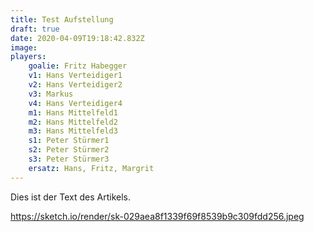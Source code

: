 ```yaml
---
title: Test Aufstellung
draft: true
date: 2020-04-09T19:18:42.832Z
image:
players:
    goalie: Fritz Habegger
    v1: Hans Verteidiger1
    v2: Hans Verteidiger2
    v3: Markus
    v4: Hans Verteidiger4
    m1: Hans Mittelfeld1
    m2: Hans Mittelfeld2
    m3: Hans Mittelfeld3
    s1: Peter Stürmer1
    s2: Peter Stürmer2
    s3: Peter Stürmer3
    ersatz: Hans, Fritz, Margrit
---
```

Dies ist der Text des Artikels.

https://sketch.io/render/sk-029aea8f1339f69f8539b9c309fdd256.jpeg